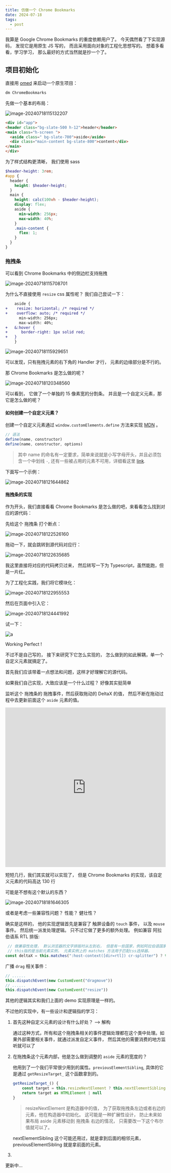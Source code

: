 ```yaml
---
title: 仿做一个 Chrome Bookmarks
date: 2024-07-18
tags:
  - post
---
```






我算是 Google Chrome Bookmarks 的重度依赖用户了。 今天偶然看了下实现源码， 发现它是用原生 JS 写的， 而且采用面向对象的工程化思想写的。 想着多看看，学习学习， 那么最好的方式当然就是抄一个了。 



## 项目初始化

直接用 [omed](https://github.com/jaycethanks/omed) 来启动一个原生项目：

```bash
dm ChromeBookmarks
```

先做一个基本的布局：

![image-20240718115132207](./assets/image-20240718115132207.png)

```html
<div id="app">
<header class="bg-slate-500 h-12">header</header>
<main class="h-screen ">
  <aside class=" bg-slate-700">aside</aside>
  <div class="main-content bg-slate-800">content</div>
</main>
</div>
```

为了样式结构更清晰， 我们使用 sass 

```scss
$header-height: 3rem;
#app {
  header {
    height: $header-height;
  }
  main {
    height: calc(100vh - $header-height);
    display: flex;
    aside {
      min-width: 256px;
      max-width: 40%;
    }
    .main-content {
      flex: 1;
    }
  }
}

```

### 拖拽条

可以看到 Chrome Bookmarks 中的侧边栏支持拖拽

![image-20240718115708701](./assets/image-20240718115708701.png)

为什么不直接使用 `resize` css 属性呢？ 我们自己尝试一下：
```diff
    aside {
+    resize: horizontal; /* required */
+    overflow: auto; /* required */
      min-width: 256px;
      max-width: 40%;
+   &:hover {
+      border-right: 1px solid red;
+   }
    }
```

![image-20240718115929651](./assets/image-20240718115929651.png)

可以发现，只有拖拽元素的右下角的 Handler 才行， 元素的边缘部分是不行的。 

那 Chrome Bookmarks 是怎么做的呢？

![image-20240718120348560](./assets/image-20240718120348560.png)

可以看到， 它做了一个单独的 15 像素宽的分割条。 并且是一个自定义元素，那它是怎么做的呢？

#### 如何创建一个自定义元素？

创建一个自定义元素通过 `window.customElements.define` 方法来实现 [MDN](https://developer.mozilla.org/en-US/docs/Web/API/CustomElementRegistry/define) 。

```js
// 语法
define(name, constructor)
define(name, constructor, options)
```

> 其中 name 的命名有一定要求，简单来说就是小写字母开头，并且必须包含一个中划线 `-`, 还有一些被占用的元素不可用，详细看这里 [link](https://developer.mozilla.org/en-US/docs/Web/API/CustomElementRegistry/define#valid_custom_element_names).

下面写一个示例：

![image-20240718121644862](./assets/image-20240718121644862.png)

#### 拖拽条的实现

作为开头，我们直接看看 Chrome Bookmarks 是怎么做的吧，来看看怎么找到对应的源代码：

先给这个 拖拽条 打个断点：

![image-20240718122526160](./assets/image-20240718122526160.png)

拖动一下，就会跳转到源代码对应行：

![image-20240718122635685](./assets/image-20240718122635685.png)

我这里直接将对应的代码拷贝过来， 然后转写一下为 Typescript，虽然能跑，但是一片红。 

为了工程化实践，我们将它模块化：

![image-20240718122955553](./assets/image-20240718122955553.png)

然后在页面中引入它：

![image-20240718124441992](./assets/image-20240718124441992.png)

试一下：

![a](./assets/a.webp)

Working Perfect !

不过不是自己写的， 接下来研究下它怎么实现的， 怎么做到的如此解耦，单一个自定义元素就搞定了。 

首先我们应该带着一点想法和问题，这样才好理解它的源代码。 

如果我们自己实现，大致应该是一个什么过程？ 好像其实挺简单

监听这个 拖拽条的 拖拽事件，然后获取拖动的 DeltaX 的值， 然后不断在拖动过程中去更新前面这个 `aside` 元素的值。 

<iframe height="500" style="width: 100%;" scrolling="no" title="DragBar_IMPL[blog]" src="https://codepen.io/Jaycethanks/embed/oNrbdKw?default-tab=js%2Cresult&editable=true" frameborder="no" loading="lazy" allowtransparency="true" allowfullscreen="true">
  See the Pen <a href="https://codepen.io/Jaycethanks/pen/oNrbdKw">
  DragBar_IMPL[blog]</a> by Jaycethanks (<a href="https://codepen.io/Jaycethanks">@Jaycethanks</a>)
  on <a href="https://codepen.io">CodePen</a>.
</iframe>

短短几行，我们其实就可以实现了， 但是 Chrome Bookmarks 的实现，该自定义元素的代码高达 130 行

可能是不想有这个默认的东西？

![image-20240718181646305](./assets/image-20240718181646305.png)

或者是考虑一些兼容性问题？ 性能？ 健壮性？

确实是这样的， 他的实现逻辑首先是兼容了 触屏设备的 `touch` 事件， 以及 `mouse` 事件。 然后统一派发处理逻辑。  只不过它做了更多的额外处理。 例如兼容 阿拉伯语系 RTL 排版:

```js
 // 做兼容性处理， 默认浏览器的文字排版时从左到右， 但是有一些国家，例如阿拉伯语国家， 是从右到左， 这时候的 deltaX 的计算规则不同。 
 // this指的是当前元素实例， 元素实例上的 matches 方法用于匹配css选择器。 
const deltaX = this.matches(":host-context([dir=rtl]) cr-splitter") ? this.startX_ - clientX : clientX - this.startX_;
```

 广播 `drag` 相关事件：

```js
// ......
this.dispatchEvent(new CustomEvent("dragmove"))
// ......
this.dispatchEvent(new CustomEvent("resize"))
```

其他的逻辑其实和我们上面的 demo 实现原理是一样的。

不过他的实现中，有一些设计和逻辑指的学习：

1. 首先这种自定义元素的设计有什么好处？ ——> 解构

   通过这种方式，所有和这个拖拽条相关的事件逻辑处理都在这个类中处理。如果外部需要相关事件，就通过派发自定义事件， 然后其他的需要消费的地方监听就可以了

2. 在拖拽条这个元素内部，他是怎么做到调整的 `aside` 元素的宽度的？

   他用到了一个我们平常很少用到的属性。`previousElementSibling`, 具体的它是通过 `getResizeTarget_` 这个函数拿到的。
   ```js
   getResizeTarget_() {
       const target = this.resizeNextElement ? this.nextElementSibling : this.previousElementSibling;
       return target as HTMLElement | null
   }
   ```

   > resizeNextElement 是构造器中的值， 为了获取拖拽条左边或者右边的元素，他在构造器中初始化。 这可能是一种扩展性设计， 防止未来如果布局 aside 元素移动到 拖拽条 右边的情况， 只需要改一下这个布尔值就可以了。 

   nextElementSibling 这个可能还用过，就是拿到后面的相邻元素，previousElementSibling 就是拿前面的元素。 

3. 

更新中...